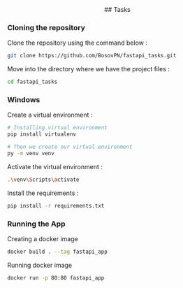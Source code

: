 <div align="center">
## Tasks
</div>

### Cloning the repository

Clone the repository using the command below :
```bash
git clone https://github.com/BosovPN/fastapi_tasks.git
```

Move into the directory where we have the project files : 
```bash
cd fastapi_tasks
```

### Windows
Create a virtual environment :
```bash
# Installing virtual environment
pip install virtualenv

# Then we create our virtual environment
py -m venv venv
```

Activate the virtual environment :
```bash
.\venv\Scripts\activate
```

Install the requirements :
```bash
pip install -r requirements.txt
```

### Running the App

Creating a docker image
```bash
docker build . --tag fastapi_app
```

Running docker image
```bash
docker run -p 80:80 fastapi_app
```
